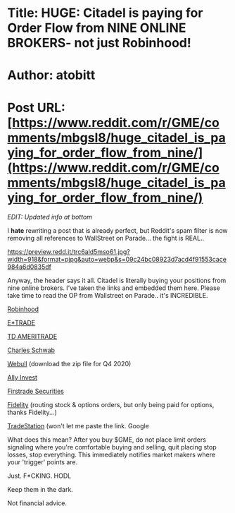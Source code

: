 # Title: HUGE: Citadel is paying for Order Flow from NINE ONLINE BROKERS- not just Robinhood!
# Author: atobitt
# Post URL: [https://www.reddit.com/r/GME/comments/mbgsl8/huge_citadel_is_paying_for_order_flow_from_nine/](https://www.reddit.com/r/GME/comments/mbgsl8/huge_citadel_is_paying_for_order_flow_from_nine/)


*EDIT: Updated info at bottom*

I **hate** rewriting a post that is already perfect, but Reddit's spam filter is now removing all references to WallStreet on Parade... the fight is REAL..

https://preview.redd.it/trc6ald5mso61.jpg?width=918&format=pjpg&auto=webp&s=09c24bc08923d7acd4f91553cace984a6d0835df

Anyway, the header says it all. Citadel is literally buying your positions from nine online brokers. I've taken the links and embedded them here. Please take time to read the OP from Wallstreet on Parade.. it's INCREDIBLE.

[Robinhood](https://cdn.robinhood.com/assets/robinhood/legal/RHS%20SEC%20Rule%20606a%20and%20607%20Disclosure%20Report%20Q4%202020.pdf)

[E\*TRADE](https://content.etrade.com/etrade/powerpage/pdf/q4-2020-606a.pdf)

[TD AMERITRADE](https://www.tdameritrade.com/retail-en_us/resources/606_disclosure/tdac-TDA2054-q4-2020.pdf)

[Charles Schwab](https://content.schwab.com/drupal_dependencies/psr/606/2020-Q4-Schwab-Quarterly-Report.pdf)

[Webull](http://public.s3.com/rule606/webull/) (download the zip file for Q4 2020)

[Ally Invest](https://www.ally.com/resources/pdf/invest/order-routing/4th-quarter-2020-606-report.pdf)

[Firstrade Securities](http://d4l0yihtmj3iw.cloudfront.net/forms/en-us/routing_reports/routing_report_2020q4.pdf?v=20210201)

[Fidelity](https://clearingcustody.fidelity.com/app/literature/item/9901330.html) (routing stock & options orders, but only being paid for options, thanks Fidelity...)

[TradeStation](https://uploads.tradestation.com/uploads/2020-Q4-SEC-Rule-606-607.pdf?_gl=1*c1pknc*_gcl_aw*R0NMLjE2MTIzOTE4NjIuRUFJYUlRb2JDaE1JOHB2VTR1TE83Z0lWQ0w3QUNoME9SQWpZRUFBWUFTQUFFZ0xDZlBEX0J3RQ) (won't let me paste the link. Google

What does this mean? After you buy $GME, do not place limit orders signaling where you're comfortable buying and selling, quit placing stop losses, stop everything. This immediately notifies market makers where your 'trigger' points are. 

Just. F\*CKING. HODL

Keep them in the dark.

Not financial advice.